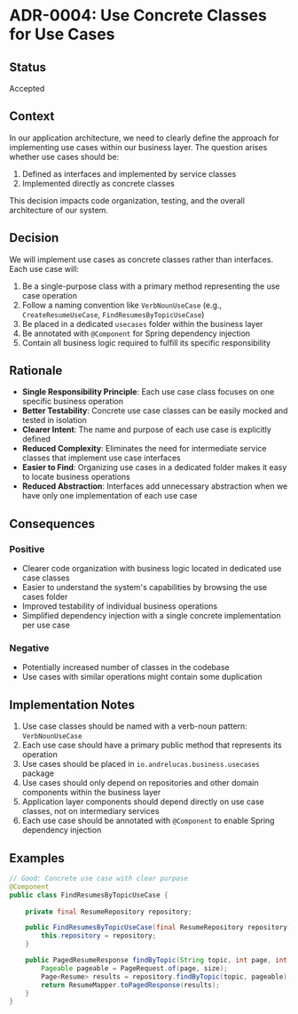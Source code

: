 # ADR-0004: Use Concrete Classes for Use Cases

## Status

Accepted

## Context

In our application architecture, we need to clearly define the approach for implementing use cases within our business layer. The question arises whether use cases should be:

1. Defined as interfaces and implemented by service classes
2. Implemented directly as concrete classes

This decision impacts code organization, testing, and the overall architecture of our system.

## Decision

We will implement use cases as concrete classes rather than interfaces. Each use case will:

1. Be a single-purpose class with a primary method representing the use case operation
2. Follow a naming convention like `VerbNounUseCase` (e.g., `CreateResumeUseCase`, `FindResumesByTopicUseCase`)
3. Be placed in a dedicated `usecases` folder within the business layer
4. Be annotated with `@Component` for Spring dependency injection
5. Contain all business logic required to fulfill its specific responsibility

## Rationale

* **Single Responsibility Principle**: Each use case class focuses on one specific business operation
* **Better Testability**: Concrete use case classes can be easily mocked and tested in isolation
* **Clearer Intent**: The name and purpose of each use case is explicitly defined
* **Reduced Complexity**: Eliminates the need for intermediate service classes that implement use case interfaces
* **Easier to Find**: Organizing use cases in a dedicated folder makes it easy to locate business operations
* **Reduced Abstraction**: Interfaces add unnecessary abstraction when we have only one implementation of each use case

## Consequences

### Positive

* Clearer code organization with business logic located in dedicated use case classes
* Easier to understand the system's capabilities by browsing the use cases folder
* Improved testability of individual business operations
* Simplified dependency injection with a single concrete implementation per use case

### Negative

* Potentially increased number of classes in the codebase
* Use cases with similar operations might contain some duplication

## Implementation Notes

1. Use case classes should be named with a verb-noun pattern: `VerbNounUseCase`
2. Each use case should have a primary public method that represents its operation
3. Use cases should be placed in `io.andrelucas.business.usecases` package
4. Use cases should only depend on repositories and other domain components within the business layer
5. Application layer components should depend directly on use case classes, not on intermediary services
6. Each use case should be annotated with `@Component` to enable Spring dependency injection

## Examples

```java
// Good: Concrete use case with clear purpose
@Component
public class FindResumesByTopicUseCase {
    
    private final ResumeRepository repository;

    public FindResumesByTopicUseCase(final ResumeRepository repository) {
        this.repository = repository;
    }

    public PagedResumeResponse findByTopic(String topic, int page, int size) {
        Pageable pageable = PageRequest.of(page, size);
        Page<Resume> results = repository.findByTopic(topic, pageable);
        return ResumeMapper.toPagedResponse(results);
    }
} 